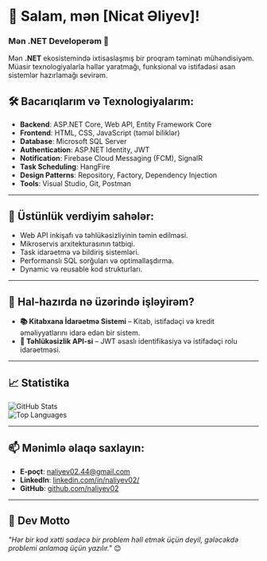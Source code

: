 # 👋 Salam, mən [Nicat Əliyev]! 
### Mən .NET Developerəm 🚀

Mən **.NET** ekosistemində ixtisaslaşmış bir proqram təminatı mühəndisiyəm. Müasir texnologiyalarla həllər yaratmağı, funksional və istifadəsi asan sistemlər hazırlamağı sevirəm. 

## 🛠️ Bacarıqlarım və Texnologiyalarım:
- **Backend**: ASP.NET Core, Web API, Entity Framework Core
- **Frontend**: HTML, CSS, JavaScript (təməl biliklər)
- **Database**: Microsoft SQL Server
- **Authentication**: ASP.NET Identity, JWT
- **Notification**: Firebase Cloud Messaging (FCM), SignalR
- **Task Scheduling**: HangFire
- **Design Patterns**: Repository, Factory, Dependency Injection
- **Tools**: Visual Studio, Git, Postman

---

## 🌟 Üstünlük verdiyim sahələr:
- Web API inkişafı və təhlükəsizliyinin təmin edilməsi.
- Mikroservis arxitekturasının tətbiqi.
- Task idarəetmə və bildiriş sistemləri.
- Performanslı SQL sorğuları və optimallaşdırma.
- Dynamic və reusable kod strukturları.

---

## 💼 Hal-hazırda nə üzərində işləyirəm?
- **📚 Kitabxana İdarəetmə Sistemi** – Kitab, istifadəçi və kredit əməliyyatlarını idarə edən bir sistem.
- **🔐 Təhlükəsizlik API-si** – JWT əsaslı identifikasiya və istifadəçi rolu idarəetməsi.

---

## 📈 Statistika
![GitHub Stats](https://github-readme-stats.vercel.app/api?username=naliyev02&count_private=true&show_icons=true&theme=radical)  
![Top Languages](https://github-readme-stats.vercel.app/api/top-langs/?username=naliyev02&layout=compact&langs_count=10&theme=radical)

---

## 📫 Mənimlə əlaqə saxlayın:
- **E-poçt**: [naliyev02.44@gmail.com](mailto:naliyev02.44@gmail.com)
- **LinkedIn**: [linkedin.com/in/naliyev02/](https://www.linkedin.com/in/naliyev02/)
- **GitHub**: [github.com/naliyev02](https://github.com/naliyev02)

---

## 🌟 Dev Motto
_"Hər bir kod xətti sadəcə bir problem həll etmək üçün deyil, gələcəkdə problemi anlamaq üçün yazılır."_ 😊
